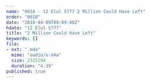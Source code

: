 ```yaml
---
name: "0018 - 12 Elul 5777 2 Million Could Have Left"
order: "0018"
date: "2018-04-09T09:09:40Z"
hdate: "12 Elul 5777"
title: "2 Million Could Have Left"
keywords: []
file:
- ext: ".m4a"
  mime: "audio/x-m4a"
  size: 2325294
  duration: "4:39"
published: true
---
```


